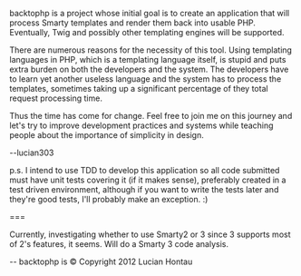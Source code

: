 backtophp is a project whose initial goal is to create an application that will process Smarty templates and render them back into usable PHP. Eventually, Twig and possibly other templating engines will be supported.

There are numerous reasons for the necessity of this tool. Using templating languages in PHP, which is a templating language itself, is stupid and puts extra burden on both the developers and the system. The developers have to learn yet another useless language and the system has to process the templates, sometimes taking up a significant percentage of they total request processing time.

Thus the time has come for change. Feel free to join me on this journey and let's try to improve development practices and systems while teaching people about the importance of simplicity in design.

--lucian303

p.s. I intend to use TDD to develop this application so all code submitted must have unit tests covering it (if it makes sense), preferably created in a test driven environment, although if you want to write the tests later and they're good tests, I'll probably make an exception. :)

===

Currently, investigating whether to use Smarty2 or 3 since 3 supports most of 2's features, it seems. Will do a Smarty 3 code analysis.

--
backtophp is &copy; Copyright 2012 Lucian Hontau
